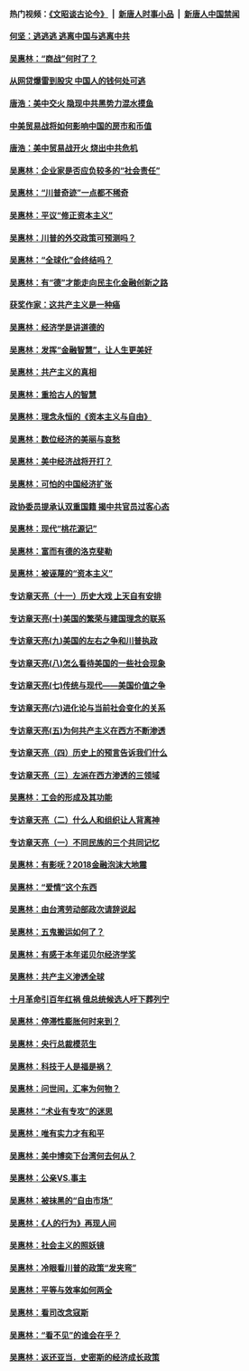 #### 热门视频：[《文昭谈古论今》](https://github.com/gfw-breaker/wenzhao/blob/master/README.md?t=10201234) &nbsp;|&nbsp; [新唐人时事小品](https://github.com/gfw-breaker/ntdtv-comedy/blob/master/README.md?t=10201234) &nbsp;|&nbsp; [新唐人中国禁闻](https://github.com/gfw-breaker/ntdtv-news/blob/master/README.md?t=10201234)

#### [何坚：逃逃逃 逃离中国与逃离中共](../pages/nsc423/n10592891.md?t=10201234) 

#### [吴惠林：“商战”何时了？](../pages/nsc423/n10573558.md?t=10201234) 

#### [从网贷爆雷到股灾 中国人的钱何处可逃](../pages/nsc423/n10572800.md?t=10201234) 

#### [唐浩：美中交火 隐现中共黑势力混水摸鱼](../pages/nsc423/n10544040.md?t=10201234) 

#### [中美贸易战将如何影响中国的房市和币值](../pages/nsc423/n10543697.md?t=10201234) 

#### [唐浩：美中贸易战开火 烧出中共危机](../pages/nsc423/n10540126.md?t=10201234) 

#### [吴惠林：企业家是否应负较多的“社会责任”](../pages/nsc423/n10535022.md?t=10201234) 

#### [吴惠林：“川普奇迹”一点都不稀奇](../pages/nsc423/n10512808.md?t=10201234) 

#### [吴惠林：平议“修正资本主义”](../pages/nsc423/n10495724.md?t=10201234) 

#### [吴惠林：川普的外交政策可预测吗？](../pages/nsc423/n10462387.md?t=10201234) 

#### [吴惠林：“全球化”会终结吗？](../pages/nsc423/n10452838.md?t=10201234) 

#### [吴惠林：有“德”才能走向民主化金融创新之路](../pages/nsc423/n10432292.md?t=10201234) 

#### [获奖作家：这共产主义是一种癌](../pages/nsc423/n10431541.md?t=10201234) 

#### [吴惠林：经济学是讲道德的](../pages/nsc423/n10398014.md?t=10201234) 

#### [吴惠林：发挥“金融智慧”，让人生更美好](../pages/nsc423/n10375019.md?t=10201234) 

#### [吴惠林：共产主义的真相](../pages/nsc423/n10351394.md?t=10201234) 

#### [吴惠林：重拾古人的智慧](../pages/nsc423/n10337691.md?t=10201234) 

#### [吴惠林：理念永恒的《资本主义与自由》](../pages/nsc423/n10316274.md?t=10201234) 

#### [吴惠林：数位经济的美丽与哀愁](../pages/nsc423/n10292946.md?t=10201234) 

#### [吴惠林：美中经济战将开打？](../pages/nsc423/n10258825.md?t=10201234) 

#### [吴惠林：可怕的中国经济扩张](../pages/nsc423/n10219147.md?t=10201234) 

#### [政协委员提承认双重国籍 揭中共官员过客心态](../pages/nsc423/n10208809.md?t=10201234) 

#### [吴惠林：现代“桃花源记”](../pages/nsc423/n10185234.md?t=10201234) 

#### [吴惠林：富而有德的洛克斐勒](../pages/nsc423/n10142264.md?t=10201234) 

#### [吴惠林：被诬蔑的“资本主义”](../pages/nsc423/n10124816.md?t=10201234) 

#### [专访章天亮（十一）历史大戏 上天自有安排](../pages/nsc423/n10094905.md?t=10201234) 

#### [专访章天亮(十)美国的繁荣与建国理念的联系](../pages/nsc423/n10094899.md?t=10201234) 

#### [专访章天亮(九)美国的左右之争和川普执政](../pages/nsc423/n10094889.md?t=10201234) 

#### [专访章天亮(八)怎么看待美国的一些社会现象](../pages/nsc423/n10094857.md?t=10201234) 

#### [专访章天亮(七)传统与现代——美国价值之争](../pages/nsc423/n10093140.md?t=10201234) 

#### [专访章天亮(六)进化论与当前社会变化的关系](../pages/nsc423/n10092036.md?t=10201234) 

#### [专访章天亮(五)为何共产主义在西方不断渗透](../pages/nsc423/n10083620.md?t=10201234) 

#### [专访章天亮（四）历史上的预言告诉我们什么](../pages/nsc423/n10083606.md?t=10201234) 

#### [专访章天亮（三）左派在西方渗透的三领域](../pages/nsc423/n10081115.md?t=10201234) 

#### [吴惠林：工会的形成及其功能](../pages/nsc423/n10080633.md?t=10201234) 

#### [专访章天亮（二）什么人和组织让人背离神](../pages/nsc423/n10076637.md?t=10201234) 

#### [专访章天亮（一）不同民族的三个共同记忆](../pages/nsc423/n10074188.md?t=10201234) 

#### [吴惠林：有影呒？2018金融泡沫大地震](../pages/nsc423/n10040534.md?t=10201234) 

#### [吴惠林：“爱情”这个东西](../pages/nsc423/n10019423.md?t=10201234) 

#### [吴惠林：由台湾劳动部政次请辞说起](../pages/nsc423/n9979679.md?t=10201234) 

#### [吴惠林：五鬼搬运如何了？](../pages/nsc423/n9925338.md?t=10201234) 

#### [吴惠林：有感于本年诺贝尔经济学奖](../pages/nsc423/n9871883.md?t=10201234) 

#### [吴惠林：共产主义渗透全球](../pages/nsc423/n9812748.md?t=10201234) 

#### [十月革命引百年红祸 俄总统候选人吁下葬列宁](../pages/nsc423/n9810182.md?t=10201234) 

#### [吴惠林：停滞性膨胀何时来到？](../pages/nsc423/n9764136.md?t=10201234) 

#### [吴惠林：央行总裁模范生](../pages/nsc423/n9728134.md?t=10201234) 

#### [吴惠林：科技于人是福是祸？](../pages/nsc423/n9672982.md?t=10201234) 

#### [吴惠林：问世间，汇率为何物？](../pages/nsc423/n9621788.md?t=10201234) 

#### [吴惠林：“术业有专攻”的迷思](../pages/nsc423/n9580363.md?t=10201234) 

#### [吴惠林：唯有实力才有和平](../pages/nsc423/n9529599.md?t=10201234) 

#### [吴惠林：美中博奕下台湾何去何从？](../pages/nsc423/n9483598.md?t=10201234) 

#### [吴惠林：公亲VS.事主](../pages/nsc423/n9425637.md?t=10201234) 

#### [吴惠林：被抹黑的“自由市场”](../pages/nsc423/n9351545.md?t=10201234) 

#### [吴惠林：《人的行为》再现人间](../pages/nsc423/n9296339.md?t=10201234) 

#### [吴惠林：社会主义的照妖镜](../pages/nsc423/n9243460.md?t=10201234) 

#### [吴惠林：冷眼看川普的政策“发夹弯”](../pages/nsc423/n9120684.md?t=10201234) 

#### [吴惠林：平等与效率如何两全](../pages/nsc423/n9075430.md?t=10201234) 

#### [吴惠林：看司改念寇斯](../pages/nsc423/n9024915.md?t=10201234) 

#### [吴惠林：“看不见”的谁会在乎？](../pages/nsc423/n8977488.md?t=10201234) 

#### [吴惠林：返还亚当．史密斯的经济成长政策](../pages/nsc423/n8931896.md?t=10201234) 

